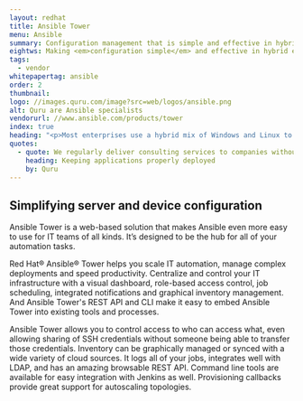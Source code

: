 ```yaml
---
layout: redhat
title: Ansible Tower
menu: Ansible
summary: Configuration management that is simple and effective in hybrid enironments with web based GUI
eightws: Making <em>configuration simple</em> and effective in hybrid environments
tags:
  - vendor
whitepapertag: ansible
order: 2
thumbnail:
logo: //images.quru.com/image?src=web/logos/ansible.png
alt: Quru are Ansible specialists
vendorurl: //www.ansible.com/products/tower
index: true
heading: "<p>Most enterprises use a hybrid mix of Windows and Linux to meet changing business demands. Systems that are already hard to deploy and maintain lead to serious management and cost implications for IT teams.</p><p>We recommend Ansible automation tools to manage large scale configuration across the entire IT estate, especially in large enterprise environments. </p><p>Ansible Tower is the enterprise version and delivers a simple to use GUI and full Red Hat support.  A key Ansible Tower feature is Workflow which uses conditions in playbooks to create logical workflow automation and rollback to a known &ldquo;good state&rdquo;.</p><p>Quru manages its own infrastructure and software deployment via Ansible including management of Quru Image Server (QIS), configuration of secure Linux, PostgreSQL and query, downloading and installation of GitHub packages.</p>"
quotes:
  - quote: We regularly deliver consulting services to companies without sufficient internal capacity to deploy Ansible in hybrid environments. We like Ansible Playbooks because they create order and keep applications properly deployed and managed throughout their entire lifecycle.
    heading: Keeping applications properly deployed
    by: Quru
---
```


## Simplifying server and device configuration
Ansible Tower is a web-based solution that makes Ansible even more easy to use for IT teams of all kinds. It’s designed to be the hub for all of your automation tasks.

Red Hat® Ansible® Tower helps you scale IT automation, manage complex deployments and speed productivity. Centralize and control your IT infrastructure with a visual dashboard, role-based access control, job scheduling, integrated notifications and graphical inventory management. And Ansible Tower's REST API and CLI make it easy to embed Ansible Tower into existing tools and processes.

Ansible Tower allows you to control access to who can access what, even allowing sharing of SSH credentials without someone being able to transfer those credentials. Inventory can be graphically managed or synced with a wide variety of cloud sources. It logs all of your jobs, integrates well with LDAP, and has an amazing browsable REST API. Command line tools are available for easy integration with Jenkins as well. Provisioning callbacks provide great support for autoscaling topologies.
